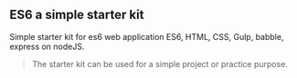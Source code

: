 ## ES6 a simple starter kit
Simple starter kit for es6 web application  ES6, HTML, CSS, Gulp, babble, express on nodeJS.
 > The starter kit can be used for a simple project or practice purpose.
